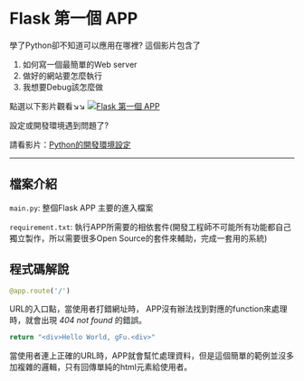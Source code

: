 # Flask 第一個 APP

學了Python卻不知道可以應用在哪裡?
這個影片包含了
1. 如何寫一個最簡單的Web server
2. 做好的網站要怎麼執行
3. 我想要Debug該怎麼做

點選以下影片觀看↘↘
[![Flask 第一個 APP](https://img.youtube.com/vi/eN8s9pHRsNM/0.jpg)](https://youtu.be/eN8s9pHRsNM)

設定或開發環境遇到問題了? 

請看影片：[Python的開發環境設定](https://www.youtube.com/watch?v=7AO9TYd3d-c)

***

## 檔案介紹
`main.py`: 整個Flask APP 主要的進入檔案

`requirement.txt`: 執行APP所需要的相依套件(開發工程師不可能所有功能都自己獨立製作，所以需要很多Open Source的套件來輔助，完成一套用的系統)

## 程式碼解說
```py
@app.route('/')
```
URL的入口點，當使用者打錯網址時， APP沒有辦法找到對應的function來處理時，就會出現 *404 not found* 的錯誤。


```py
return "<div>Hello World, gFu.<div>"
```
當使用者連上正確的URL時，APP就會幫忙處理資料，但是這個簡單的範例並沒多加複雜的邏輯，只有回傳單純的html元素給使用者。
